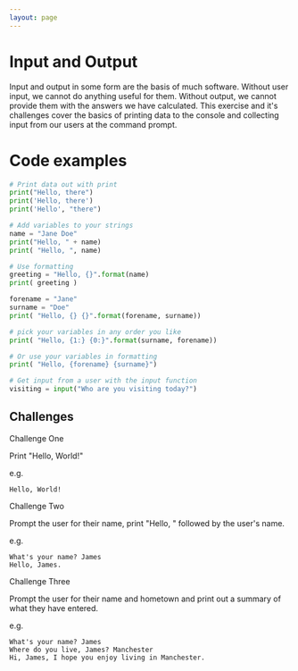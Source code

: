 ```yaml
---
layout: page
---
```


# Input and Output

<p class="flow-text">

Input and output in some form are the basis of much software. Without user input, we cannot do anything useful for them. Without output, we cannot provide them with the answers we have calculated. This exercise and it's challenges cover the basics of printing data to the console and collecting input from our users at the command prompt.

</p>

# Code examples

```python
# Print data out with print
print("Hello, there")
print('Hello, there')
print('Hello', "there")

# Add variables to your strings
name = "Jane Doe"
print("Hello, " + name)
print( "Hello, ", name)

# Use formatting
greeting = "Hello, {}".format(name)
print( greeting )

forename = "Jane"
surname = "Doe"
print( "Hello, {} {}".format(forename, surname))

# pick your variables in any order you like
print( "Hello, {1:} {0:}".format(surname, forename))

# Or use your variables in formatting
print( "Hello, {forename} {surname}")

# Get input from a user with the input function
visiting = input("Who are you visiting today?")
```

## Challenges

<div class="card-panel flow-text" markdown="1">
<p class="card-title">Challenge One</p>

Print "Hello, World!"

e.g.

```
Hello, World!
```

</div>

<div class="card-panel flow-text" markdown="1">
<p class="card-title">Challenge Two</p>

Prompt the user for their name, print "Hello, " followed by the user's name.

e.g.

```
What's your name? James
Hello, James.
```

</div>


<div class="card-panel flow-text" markdown="1">
<p class="card-title">Challenge Three</p>

Prompt the user for their name and hometown and print out a summary of what they have entered.

e.g.

```
What's your name? James
Where do you live, James? Manchester
Hi, James, I hope you enjoy living in Manchester.
```

</div>
